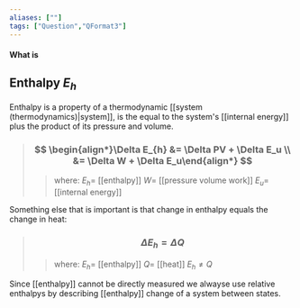 ```yaml
---
aliases: [""]
tags: ["Question","QFormat3"]
---
```


#### What is
## Enthalpy $E_{h}$
Enthalpy is a property of a thermodynamic [[system (thermodynamics)|system]], is the equal to the system's [[internal energy]] plus the product of its pressure and volume.

> ### $$ \begin{align*}\Delta E_{h} &= \Delta PV + \Delta  E_u \\ &= \Delta W + \Delta E_u\end{align*} $$ 
>> where:
>> $E_{h}=$ [[enthalpy]]
>> $W=$ [[pressure volume work]]
>> $E_u=$ [[internal energy]]

Something else that is important is that change in enthalpy equals the change in heat:
> ### $$ \Delta E_h = \Delta Q $$ 
>> where:
>> $E_h=$ [[enthalpy]] 
>> $Q=$ [[heat]]
>> $E_h \neq Q$

Since [[enthalpy]] cannot be directly measured we alwayse use relative enthalpys by describing [[enthalpy]] change of a system between states.